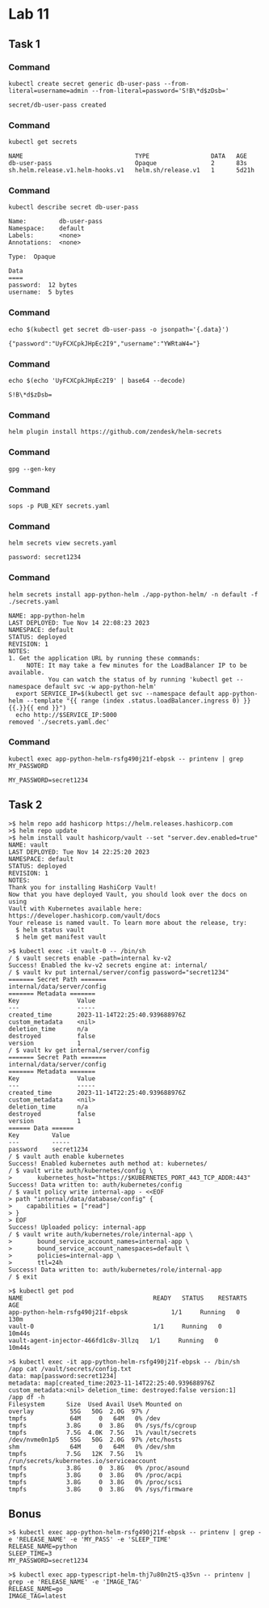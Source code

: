 # Lab 11

## Task 1

### Command

```
kubectl create secret generic db-user-pass --from-literal=username=admin --from-literal=password='S!B\*d$zDsb='
```

    secret/db-user-pass created


### Command

    kubectl get secrets

```
NAME                               TYPE                 DATA   AGE
db-user-pass                       Opaque               2      83s
sh.helm.release.v1.helm-hooks.v1   helm.sh/release.v1   1      5d21h
```

### Command

    kubectl describe secret db-user-pass

```
Name:         db-user-pass
Namespace:    default
Labels:       <none>
Annotations:  <none>

Type:  Opaque

Data
====
password:  12 bytes
username:  5 bytes
```

### Command

    echo $(kubectl get secret db-user-pass -o jsonpath='{.data}')

```
{"password":"UyFCXCpkJHpEc2I9","username":"YWRtaW4="}
```

### Command

    echo $(echo 'UyFCXCpkJHpEc2I9' | base64 --decode)

```
S!B\*d$zDsb=
```

### Command

    helm plugin install https://github.com/zendesk/helm-secrets

### Command

    gpg --gen-key

### Command

    sops -p PUB_KEY secrets.yaml

### Command

    helm secrets view secrets.yaml


```
password: secret1234
```

### Command

    helm secrets install app-python-helm ./app-python-helm/ -n default -f ./secrets.yaml

```
NAME: app-python-helm
LAST DEPLOYED: Tue Nov 14 22:08:23 2023
NAMESPACE: default
STATUS: deployed
REVISION: 1
NOTES:
1. Get the application URL by running these commands:
     NOTE: It may take a few minutes for the LoadBalancer IP to be available.
           You can watch the status of by running 'kubectl get --namespace default svc -w app-python-helm'
  export SERVICE_IP=$(kubectl get svc --namespace default app-python-helm --template "{{ range (index .status.loadBalancer.ingress 0) }}{{.}}{{ end }}")
  echo http://$SERVICE_IP:5000
removed './secrets.yaml.dec'
```

### Command

    kubectl exec app-python-helm-rsfg490j21f-ebpsk -- printenv | grep MY_PASSWORD

```
MY_PASSWORD=secret1234
```

## Task 2

```
>$ helm repo add hashicorp https://helm.releases.hashicorp.com
>$ helm repo update
>$ helm install vault hashicorp/vault --set "server.dev.enabled=true"
NAME: vault
LAST DEPLOYED: Tue Nov 14 22:25:20 2023
NAMESPACE: default
STATUS: deployed
REVISION: 1
NOTES:
Thank you for installing HashiCorp Vault!
Now that you have deployed Vault, you should look over the docs on using
Vault with Kubernetes available here:
https://developer.hashicorp.com/vault/docs
Your release is named vault. To learn more about the release, try:
  $ helm status vault
  $ helm get manifest vault
```

```
>$ kubectl exec -it vault-0 -- /bin/sh
/ $ vault secrets enable -path=internal kv-v2
Success! Enabled the kv-v2 secrets engine at: internal/
/ $ vault kv put internal/server/config password="secret1234"
======= Secret Path =======
internal/data/server/config
======= Metadata =======
Key                Value
---                -----
created_time       2023-11-14T22:25:40.939688976Z
custom_metadata    <nil>
deletion_time      n/a
destroyed          false
version            1
/ $ vault kv get internal/server/config
======= Secret Path =======
internal/data/server/config
======= Metadata =======
Key                Value
---                -----
created_time       2023-11-14T22:25:40.939688976Z
custom_metadata    <nil>
deletion_time      n/a
destroyed          false
version            1
====== Data ======
Key         Value
---         -----
password    secret1234
/ $ vault auth enable kubernetes
Success! Enabled kubernetes auth method at: kubernetes/
/ $ vault write auth/kubernetes/config \
>       kubernetes_host="https://$KUBERNETES_PORT_443_TCP_ADDR:443"
Success! Data written to: auth/kubernetes/config
/ $ vault policy write internal-app - <<EOF
> path "internal/data/database/config" {
>    capabilities = ["read"]
> }
> EOF
Success! Uploaded policy: internal-app
/ $ vault write auth/kubernetes/role/internal-app \
>       bound_service_account_names=internal-app \
>       bound_service_account_namespaces=default \
>       policies=internal-app \
>       ttl=24h
Success! Data written to: auth/kubernetes/role/internal-app
/ $ exit
```

```
>$ kubectl get pod
NAME                                    READY   STATUS    RESTARTS   AGE
app-python-helm-rsfg490j21f-ebpsk            1/1     Running   0          130m
vault-0                                 1/1     Running   0          10m44s
vault-agent-injector-466fd1c8v-3llzq   1/1     Running   0          10m44s
```

```
>$ kubectl exec -it app-python-helm-rsfg490j21f-ebpsk -- /bin/sh
/app cat /vault/secrets/config.txt
data: map[password:secret1234]
metadata: map[created_time:2023-11-14T22:25:40.939688976Z custom_metadata:<nil> deletion_time: destroyed:false version:1]
/app df -h
Filesystem      Size  Used Avail Use% Mounted on
overlay          55G   50G  2.0G  97% /
tmpfs            64M     0   64M   0% /dev
tmpfs           3.8G     0  3.8G   0% /sys/fs/cgroup
tmpfs           7.5G  4.0K  7.5G   1% /vault/secrets
/dev/nvme0n1p5   55G   50G  2.0G  97% /etc/hosts
shm              64M     0   64M   0% /dev/shm
tmpfs           7.5G   12K  7.5G   1% /run/secrets/kubernetes.io/serviceaccount
tmpfs           3.8G     0  3.8G   0% /proc/asound
tmpfs           3.8G     0  3.8G   0% /proc/acpi
tmpfs           3.8G     0  3.8G   0% /proc/scsi
tmpfs           3.8G     0  3.8G   0% /sys/firmware
```


## Bonus

```
>$ kubectl exec app-python-helm-rsfg490j21f-ebpsk -- printenv | grep -e 'RELEASE_NAME' -e 'MY_PASS' -e 'SLEEP_TIME'
RELEASE_NAME=python
SLEEP_TIME=3
MY_PASSWORD=secret1234
```

```
>$ kubectl exec app-typescript-helm-thj7u80n2t5-q35vn -- printenv | grep -e 'RELEASE_NAME' -e 'IMAGE_TAG'
RELEASE_NAME=go
IMAGE_TAG=latest
```
